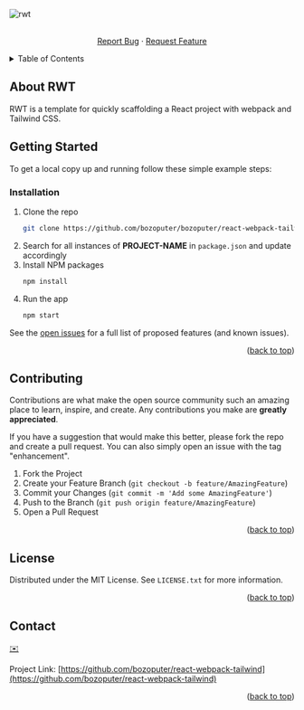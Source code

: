 <!-- PROJECT LOGO -->
![rwt](https://repository-images.githubusercontent.com/509832238/b326490d-0f4a-4b4b-973e-1384d14749c9)
<div id="top"></div>

<div align="center">
  <p align="center">
    <br />
    <a href="https://github.com/bozoputer/react-webpack-tailwind/issues">Report Bug</a>
    ·
    <a href="https://github.com/bozoputer/react-webpack-tailwind/issues">Request Feature</a>
  </p>
</div>

<!-- TABLE OF CONTENTS -->
<details>
  <summary>Table of Contents</summary>
  <ol>
    <li>
      <a href="#getting-started">Getting Started</a>
      <ul>
        <li><a href="#prerequisites">Prerequisites</a></li>
        <li><a href="#installation">Installation</a></li>
      </ul>
    </li>
    <li><a href="#contributing">Contributing</a></li>
    <li><a href="#license">License</a></li>
    <li><a href="#contact">Contact</a></li>
  </ol>
</details>



<!-- ABOUT THE PROJECT -->
## About RWT
RWT is a template for quickly scaffolding a React project with webpack and Tailwind CSS.


<!-- GETTING STARTED -->
## Getting Started

To get a local copy up and running follow these simple example steps:

### Installation

1. Clone the repo
   ```sh
   git clone https://github.com/bozoputer/bozoputer/react-webpack-tailwind.git
   ```
2. Search for all instances of **PROJECT-NAME** in `package.json` and update accordingly
3. Install NPM packages
   ```sh
   npm install
   ```
4. Run the app
   ```sh
   npm start
   ```

See the [open issues](https://github.com/bozoputer/react-webpack-tailwind/issues) for a full list of proposed features (and known issues).

<p align="right">(<a href="#top">back to top</a>)</p>


<!-- CONTRIBUTING -->
## Contributing

Contributions are what make the open source community such an amazing place to learn, inspire, and create. Any contributions you make are **greatly appreciated**.

If you have a suggestion that would make this better, please fork the repo and create a pull request. You can also simply open an issue with the tag "enhancement".

1. Fork the Project
2. Create your Feature Branch (`git checkout -b feature/AmazingFeature`)
3. Commit your Changes (`git commit -m 'Add some AmazingFeature'`)
4. Push to the Branch (`git push origin feature/AmazingFeature`)
5. Open a Pull Request

<p align="right">(<a href="#top">back to top</a>)</p>


<!-- LICENSE -->
## License

Distributed under the MIT License. See `LICENSE.txt` for more information.

<p align="right">(<a href="#top">back to top</a>)</p>


<!-- CONTACT -->
## Contact

[✉️](mailto:e@bozoputer.com)

Project Link: [https://github.com/bozoputer/react-webpack-tailwind](https://github.com/bozoputer/react-webpack-tailwind)

<p align="right">(<a href="#top">back to top</a>)</p>
